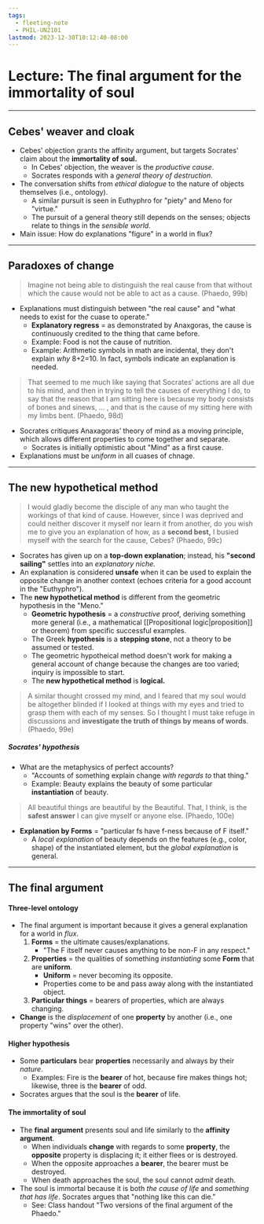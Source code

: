 ```yaml
---
tags:
  - fleeting-note
  - PHIL-UN2101
lastmod: 2023-12-30T10:12:40-08:00
---
```

# Lecture: The final argument for the immortality of soul
---
## Cebes' weaver and cloak
- Cebes' objection grants the affinity argument, but targets Socrates' claim about the **immortality of soul.**
	- In Cebes' objection, the weaver is the *productive cause*.
	- Socrates responds with a *general theory of destruction*.
- The conversation shifts from *ethical dialogue* to the nature of objects themselves (i.e., ontology).
	- A similar pursuit is seen in Euthyphro for "piety" and Meno for "virtue."
	- The pursuit of a general theory still depends on the senses; objects relate to things in the *sensible world*.
- Main issue: How do explanations "figure" in a world in flux?
---
## Paradoxes of change

> Imagine not being able to distinguish the real cause from that without which the cause would not be able to act as a cause. (Phaedo, 99b)

- Explanations must distinguish between "the real cause" and "what needs to exist for the cuase to operate."
	-  **Explanatory regress** = as demonstrated by Anaxgoras, the cause is continuously credited to the thing that came before.
	- Example: Food is not the cause of nutrition.
	- Example: Arithmetic symbols in math are incidental, they don't explain *why* 8+2=10. In fact, symbols indicate an explanation is needed.

> That seemed to me much like saying that Socrates’ actions are all due to his mind, and then in trying to tell the causes of everything I do, to say that the reason that I am sitting here is because my body consists of bones and sinews, ... , and that is the cause of my sitting here with my limbs bent. (Phaedo, 98d)

- Socrates critiques Anaxagoras’ theory of mind as a moving principle, which allows different properties to come together and separate.
	- Socrates is initially optimistic about "Mind" as a first cause.
- Explanations must be *uniform* in all cuases of chnage.

--- 
## The new hypothetical method

> I would gladly become the disciple of any man who taught the workings of that kind of cause. However, since I was deprived and could neither discover it myself nor learn it from another, do you wish me to give you an explanation of how, as a **second best,** I busied myself with the search for the cause, Cebes? (Phaedo, 99c)

- Socrates has given up on a **top-down explanation**; instead, his **"second sailing"** settles into an *explanatory niche.*
- An explanation is considered **unsafe** when it can be used to explain the opposite change in another context (echoes criteria for a good account in the "Euthyphro").
- The **new hypothetical method** is different from the geometric hypothesis in the "Meno."
	- **Geometric hypothesis** = a *constructive* proof, deriving something more general (i.e., a mathematical [[Propositional logic|proposition]] or theorem) from specific successful examples.
	- The Greek **hypothesis** is a **stepping stone**, not a theory to be assumed or tested.
	- The geometric hypotheical method doesn't work for making a general account of change because the changes are too varied; inquiry is impossible to start.
	- The **new hypothetical method** is **logical.**

> A similar thought crossed my mind, and I feared that my soul would be altogether blinded if I looked at things with my eyes and tried to grasp them with each of my senses. So I thought I must take refuge in discussions and **investigate the truth of things by means of words**. (Phaedo, 99e)

##### Socrates' hypothesis
- What are the metaphysics of perfect accounts?
	- "Accounts of something explain change *with regards to* that thing."
	- Example: Beauty explains the beauty of some particular **instantiation** of beauty.

> All beautiful things are beautiful by the Beautiful. That, I think, is the **safest answer** I can give myself or anyone else. (Phaedo, 100e)

- **Explanation by Forms** = "particular fs have f-ness because of F itself."
	- A *local explanation* of beauty depends on the features (e.g., color, shape) of the instantiated element, but the *global explanation* is general.
---
## The final argument

#### Three-level ontology
- The final argument is important because it gives a general explanation for a world in *flux*.
	1. **Forms** = the ultimate causes/explanations. 
		- "The F itself never causes anything to be non-F in any respect."
	2. **Properties** = the qualities of something *instantiating* some **Form** that are **uniform**.
		- **Uniform** = never becoming its opposite.
		- Properties come to be and pass away along with the instantiated object.
	3. **Particular things** = bearers of properties, which are always changing.
- **Change** is the *displacement* of one **property** by another (i.e., one property "wins" over the other).

#### Higher hypothesis
- Some **particulars** bear **properties** necessarily and always by their *nature*. 
	- Examples: Fire is the **bearer** of hot, because fire makes things hot; likewise, three is the **bearer** of odd.
- Socrates argues that the soul is the **bearer** of life.

#### The immortality of soul
- The **final argument** presents soul and life similarly to the **affinity argument**.
	- When individuals **change** with regards to some **property**, the **opposite** property is displacing it; it either flees or is destroyed.
	- When the opposite approaches a **bearer**, the bearer must be destroyed.
	- When death approaches the soul, the soul cannot *admit* death.
- The soul is immortal because it is both *the cause of life* and *something that has life*. Socrates argues that "nothing like this can die."
	- See: Class handout "Two versions of the final argument of the Phaedo."